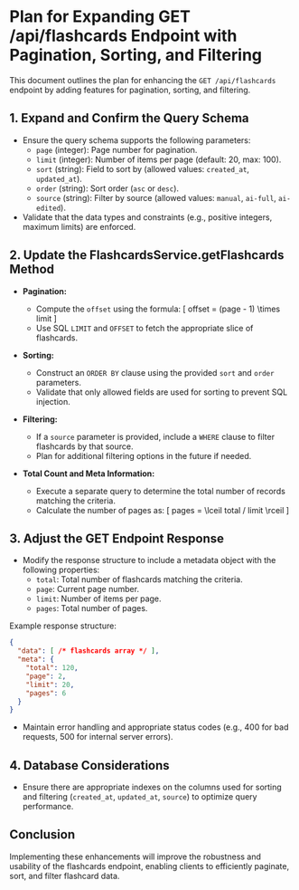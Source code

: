 # Plan for Expanding GET /api/flashcards Endpoint with Pagination, Sorting, and Filtering

This document outlines the plan for enhancing the `GET /api/flashcards` endpoint by adding features for pagination, sorting, and filtering.

## 1. Expand and Confirm the Query Schema

- Ensure the query schema supports the following parameters:
  - `page` (integer): Page number for pagination.
  - `limit` (integer): Number of items per page (default: 20, max: 100).
  - `sort` (string): Field to sort by (allowed values: `created_at`, `updated_at`).
  - `order` (string): Sort order (`asc` or `desc`).
  - `source` (string): Filter by source (allowed values: `manual`, `ai-full`, `ai-edited`).
- Validate that the data types and constraints (e.g., positive integers, maximum limits) are enforced.

## 2. Update the FlashcardsService.getFlashcards Method

- **Pagination:**
  - Compute the `offset` using the formula:
    \[
    offset = (page - 1) \times limit
    \]
  - Use SQL `LIMIT` and `OFFSET` to fetch the appropriate slice of flashcards.

- **Sorting:**
  - Construct an `ORDER BY` clause using the provided `sort` and `order` parameters.
  - Validate that only allowed fields are used for sorting to prevent SQL injection.

- **Filtering:**
  - If a `source` parameter is provided, include a `WHERE` clause to filter flashcards by that source.
  - Plan for additional filtering options in the future if needed.

- **Total Count and Meta Information:**
  - Execute a separate query to determine the total number of records matching the criteria.
  - Calculate the number of pages as:
    \[
    pages = \lceil total / limit \rceil
    \]

## 3. Adjust the GET Endpoint Response

- Modify the response structure to include a metadata object with the following properties:
  - `total`: Total number of flashcards matching the criteria.
  - `page`: Current page number.
  - `limit`: Number of items per page.
  - `pages`: Total number of pages.

Example response structure:
```json
{
  "data": [ /* flashcards array */ ],
  "meta": {
    "total": 120,
    "page": 2,
    "limit": 20,
    "pages": 6
  }
}
```

- Maintain error handling and appropriate status codes (e.g., 400 for bad requests, 500 for internal server errors).


## 4. Database Considerations

- Ensure there are appropriate indexes on the columns used for sorting and filtering (`created_at`, `updated_at`, `source`) to optimize query performance.


## Conclusion

Implementing these enhancements will improve the robustness and usability of the flashcards endpoint, enabling clients to efficiently paginate, sort, and filter flashcard data. 
